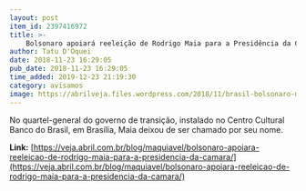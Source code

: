 ```yaml
---
layout: post
item_id: 2397416972
title: >-
    Bolsonaro apoiará reeleição de Rodrigo Maia para a Presidência da Câmara
author: Tatu D'Oquei
date: 2018-11-23 16:29:05
pub_date: 2018-11-23 16:29:05
time_added: 2019-12-23 21:19:30
category: avisamos
image: https://abrilveja.files.wordpress.com/2018/11/brasil-bolsonaro-maia-20181114-001.jpeg?quality=70&strip=info&w=680&h=453&crop=1
---
```


No quartel-general do governo de transição, instalado no Centro Cultural Banco do Brasil, em Brasília, Maia deixou de ser chamado por seu nome.

**Link:** [https://veja.abril.com.br/blog/maquiavel/bolsonaro-apoiara-reeleicao-de-rodrigo-maia-para-a-presidencia-da-camara/](https://veja.abril.com.br/blog/maquiavel/bolsonaro-apoiara-reeleicao-de-rodrigo-maia-para-a-presidencia-da-camara/)

